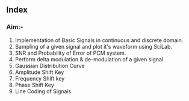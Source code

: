 ## Index 

### Aim:-

1. Implementation of Basic Signals in continuous and discrete domain.
2. Sampling of a given signal and plot it's waveform using SciLab.
3. SNR and  Probability of Error of PCM system.
4. Perform delta modulation & de-modulation of a given signal.
5. Gaussian Distribution Curve
6. Amplitude Shift Key
7. Frequency Shift key
8. Phase Shift Key
9. Line Coding of Signals


